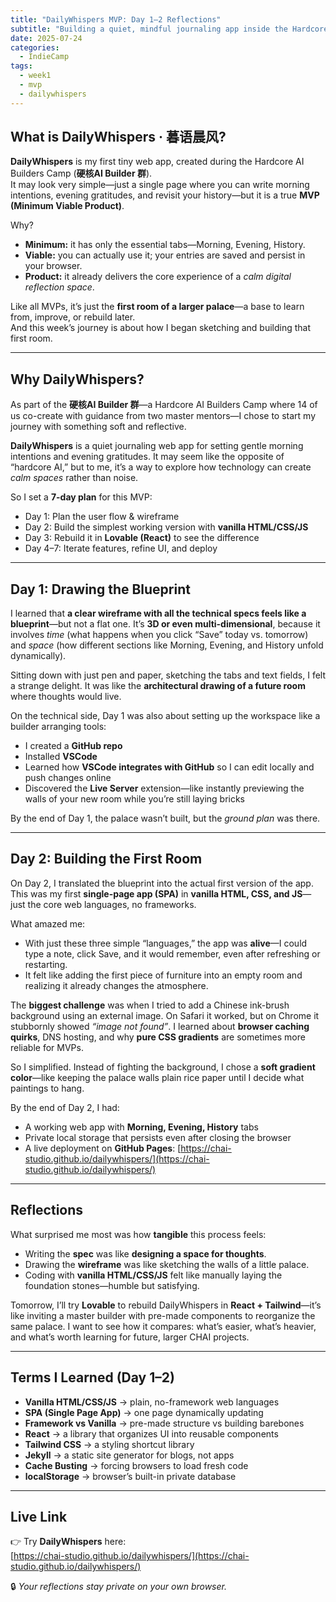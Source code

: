 ```yaml
---
title: "DailyWhispers MVP: Day 1–2 Reflections"
subtitle: "Building a quiet, mindful journaling app inside the Hardcore AI Builders Camp (硬核AI Builder 群)"
date: 2025-07-24
categories:
  - IndieCamp
tags:
  - week1
  - mvp
  - dailywhispers
---
```



## What is DailyWhispers · 暮语晨风?

**DailyWhispers** is my first tiny web app, created during the Hardcore AI Builders Camp (**硬核AI Builder 群**).  
It may look very simple—just a single page where you can write morning intentions, evening gratitudes, and revisit your history—but it is a true **MVP (Minimum Viable Product)**.

Why?  
- **Minimum:** it has only the essential tabs—Morning, Evening, History.  
- **Viable:** you can actually use it; your entries are saved and persist in your browser.  
- **Product:** it already delivers the core experience of a *calm digital reflection space*.  

Like all MVPs, it’s just the **first room of a larger palace**—a base to learn from, improve, or rebuild later.  
And this week’s journey is about how I began sketching and building that first room.  

---

## Why DailyWhispers?

As part of the **硬核AI Builder 群**—a Hardcore AI Builders Camp where 14 of us co-create with guidance from two master mentors—I chose to start my journey with something soft and reflective.

**DailyWhispers** is a quiet journaling web app for setting gentle morning intentions and evening gratitudes. It may seem like the opposite of “hardcore AI,” but to me, it’s a way to explore how technology can create *calm spaces* rather than noise.

So I set a **7-day plan** for this MVP:
- Day 1: Plan the user flow & wireframe  
- Day 2: Build the simplest working version with **vanilla HTML/CSS/JS**  
- Day 3: Rebuild it in **Lovable (React)** to see the difference  
- Day 4–7: Iterate features, refine UI, and deploy

---

## Day 1: Drawing the Blueprint

I learned that **a clear wireframe with all the technical specs feels like a blueprint**—but not a flat one. It’s **3D or even multi-dimensional**, because it involves *time* (what happens when you click “Save” today vs. tomorrow) and *space* (how different sections like Morning, Evening, and History unfold dynamically).

Sitting down with just pen and paper, sketching the tabs and text fields, I felt a strange delight. It was like the **architectural drawing of a future room** where thoughts would live.

On the technical side, Day 1 was also about setting up the workspace like a builder arranging tools:
- I created a **GitHub repo**
- Installed **VSCode**
- Learned how **VSCode integrates with GitHub** so I can edit locally and push changes online
- Discovered the **Live Server** extension—like instantly previewing the walls of your new room while you’re still laying bricks

By the end of Day 1, the palace wasn’t built, but the *ground plan* was there.

---

## Day 2: Building the First Room

On Day 2, I translated the blueprint into the actual first version of the app. This was my first **single-page app (SPA)** in **vanilla HTML, CSS, and JS**—just the core web languages, no frameworks.

What amazed me:
- With just these three simple “languages,” the app was **alive**—I could type a note, click Save, and it would remember, even after refreshing or restarting.
- It felt like adding the first piece of furniture into an empty room and realizing it already changes the atmosphere.

The **biggest challenge** was when I tried to add a Chinese ink-brush background using an external image. On Safari it worked, but on Chrome it stubbornly showed *“image not found”*. I learned about **browser caching quirks**, DNS hosting, and why **pure CSS gradients** are sometimes more reliable for MVPs.

So I simplified. Instead of fighting the background, I chose a **soft gradient color**—like keeping the palace walls plain rice paper until I decide what paintings to hang.

By the end of Day 2, I had:
- A working web app with **Morning, Evening, History** tabs  
- Private local storage that persists even after closing the browser  
- A live deployment on **GitHub Pages**: [https://chai-studio.github.io/dailywhispers/](https://chai-studio.github.io/dailywhispers/)

---

## Reflections

What surprised me most was how **tangible** this process feels:

- Writing the **spec** was like **designing a space for thoughts**.
- Drawing the **wireframe** was like sketching the walls of a little palace.
- Coding with **vanilla HTML/CSS/JS** felt like manually laying the foundation stones—humble but satisfying.

Tomorrow, I’ll try **Lovable** to rebuild DailyWhispers in **React + Tailwind**—it’s like inviting a master builder with pre-made components to reorganize the same palace. I want to see how it compares: what’s easier, what’s heavier, and what’s worth learning for future, larger CHAI projects.

---

## Terms I Learned (Day 1–2)

- **Vanilla HTML/CSS/JS** → plain, no-framework web languages  
- **SPA (Single Page App)** → one page dynamically updating  
- **Framework vs Vanilla** → pre-made structure vs building barebones  
- **React** → a library that organizes UI into reusable components  
- **Tailwind CSS** → a styling shortcut library  
- **Jekyll** → a static site generator for blogs, not apps  
- **Cache Busting** → forcing browsers to load fresh code  
- **localStorage** → browser’s built-in private database  

---

## Live Link

👉 Try **DailyWhispers** here:  
[https://chai-studio.github.io/dailywhispers/](https://chai-studio.github.io/dailywhispers/)

🔒 *Your reflections stay private on your own browser.*
